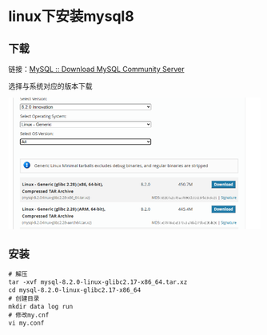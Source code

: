 # linux下安装mysql8

## 下载

链接：[MySQL :: Download MySQL Community Server](https://dev.mysql.com/downloads/mysql/)

选择与系统对应的版本下载

![image-20231116171904748](img\image-20231116171904748.png)

## 安装

```shell
# 解压
tar -xvf mysql-8.2.0-linux-glibc2.17-x86_64.tar.xz
cd mysql-8.2.0-linux-glibc2.17-x86_64
# 创建目录
mkdir data log run
# 修改my.cnf
vi my.conf
```

